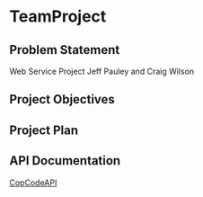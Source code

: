 # TeamProject
## Problem Statement
Web Service Project 
Jeff Pauley and Craig Wilson

## Project Objectives


## Project Plan


## API Documentation
[CopCodeAPI]()

